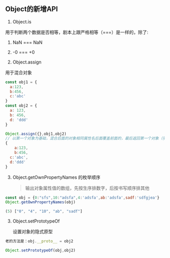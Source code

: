 ## Object的新增API

1. Object.is

用于判断两个数据是否相等，剧本上跟严格相等（===）是一样的，除了: 

1) NaN === NaN

2) -0 === +0



2. Object.assign

用于混合对象

```js
const obj1 = {
  a:123,
  b:456,
  c:'abc'
}
const obj2 = {
  a: 123,
  b: 456,
  d: 'ddd'
}

Object.assign({},obj1,obj2)
// 以第一个对象为基础，混合后面的对象相同属性名后面覆盖前面的，最后返回第一个对象（引用）
{
	a:123,
 	b:456,
  c:'abc',
  d:'ddd'
}
```

3. Object.getOwnPropertyNames  的枚举顺序

   >  输出对象属性值的数组，先按生序排数字，后按书写顺序排其他

```js
const obj = {0:"sfs",10:"adsfa",4:'adsfa',ab:'adsfa',sadf:'sdfgjea'}
Object.getOwnPropertyNames(obj)

(5) ["0", "4", "10", "ab", "sadf"]
```

3. Object.setPrototypeOf

   设置对象的隐式原型

   

```js
老的方法是：obj.__proto__ = obj2
```

```js
Object.setPrototypeOf(obj,obj2)
```

